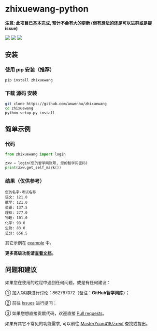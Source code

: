 # zhixuewang-python
**注意: 此项目已基本完成, 预计不会有大的更新 (但有想法的还是可以进群或是提issue)**


![](https://img.shields.io/badge/License-MIT-blue) ![](https://img.shields.io/badge/Python-3+-green) ![](https://img.shields.io/pypi/v/zhixuewang)

## 安装

### 使用 pip 安装（推荐）
```bash
pip install zhixuewang
```
### 下载 源码 安装
```bash
git clone https://github.com/anwenhu/zhixuewang
cd zhixuewang
python setup.py install
```



## 简单示例
### 代码
```python
from zhixuewang import login

zxw = login(您的智学网账号, 您的智学网密码)
print(zxw.get_self_mark())
```
### 结果（仅供参考）
```
您的名字-考试名称
语文: 121.0
数学: 121.0
英语: 137.5
理综: 277.0
物理: 101.0
化学: 93.0
生物: 83.0
总分: 656.5
```

其它示例在 [example](https://github.com/anwenhu/zhixuewang-python/tree/master/example) 中。

**更多高级功能请[查看文档](https://zxdoc.risconn.com)。**



## 问题和建议

如果您在使用的过程中遇到任何问题，或是有任何建议：

① 加入QQ群进行讨论：862767072（备注：**GitHub智学网库**）；

② 前往 [Issues](https://github.com/anwenhu/zhixuewang/issues) 进行提问；

③ 如果您想直接贡献代码，欢迎直接 [Pull requests](https://github.com/anwenhu/zhixuewang-python/pulls)。

如果有其它不常见的功能需求, 可以前往 [MasterYuan418/zxext](https://github.com/MasterYuan418/zxext) 查找或提出。
